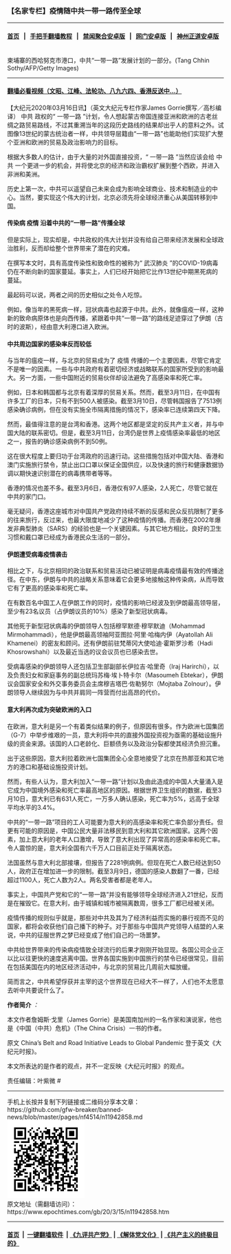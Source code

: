 ### 【名家专栏】疫情随中共一带一路传至全球
------------------------

#### [首页](https://github.com/gfw-breaker/banned-news/blob/master/README.md) &nbsp;&nbsp;|&nbsp;&nbsp; [手把手翻墙教程](https://github.com/gfw-breaker/guides/wiki) &nbsp;&nbsp;|&nbsp;&nbsp; [禁闻聚合安卓版](https://github.com/gfw-breaker/bn-android) &nbsp;&nbsp;|&nbsp;&nbsp; [网门安卓版](https://github.com/oGate2/oGate) &nbsp;&nbsp;|&nbsp;&nbsp; [神州正道安卓版](https://github.com/SzzdOgate/update) 



<div><img alt="" class="aligncenter wp-post-image" src="https://i.epochtimes.com/assets/uploads/2020/03/chinabeltandroad23-1200x800-600x400.jpg"/>
<div class="red16 caption">
 柬埔寨的西哈努克市港口，中共“一带一路”发展计划的一部分。(Tang Chhin Sothy/AFP/Getty Images)
</div>
</div><hr/>

#### [翻墙必看视频（文昭、江峰、法轮功、八九六四、香港反送中...）](https://github.com/gfw-breaker/banned-news/blob/master/pages/link3.md)

<div><p>
 【大纪元2020年03月16日讯】（英文大纪元专栏作家James Gorrie撰写／高杉编译）
 <ok href="https://www.epochtimes.com/gb/tag/%E4%B8%AD%E5%85%B1.html">
  中共
 </ok>
 政权的“
 <ok href="https://www.epochtimes.com/gb/tag/%E4%B8%80%E5%B8%A6%E4%B8%80%E8%B7%AF.html">
  一带一路
 </ok>
 ”计划，令人想起蒙古帝国连接亚洲和欧洲的古老丝绸之路贸易路线，不过其重溯当年的这段历史路线的结果却出乎人的意料之外。试图像13世纪的蒙古统治者一样，中共领导层籍由“一带一路”也能助他们实现扩大整个亚洲和欧洲的贸易及政治影响力的目标。
</p>
<p>
 根据大多数人的估计，由于大量的对外国直接投资，“
 <ok href="https://www.epochtimes.com/gb/tag/%E4%B8%80%E5%B8%A6%E4%B8%80%E8%B7%AF.html">
  一带一路
 </ok>
 ”当然应该会给
 <ok href="https://www.epochtimes.com/gb/tag/%E4%B8%AD%E5%85%B1.html">
  中共
 </ok>
 一个更进一步的机会，并将使北京的经济和政治霸权扩展到整个西欧，并进入非洲和美洲。
</p>
<p>
 历史上第一次，中共可以遥望自己未来会成为影响全球商业、技术和制造业的中心。当然，要实现这个伟大的计划，北京必须先将全球经济重心从美国转移到中国。
</p>
<h4>
 传染病
 <ok href="https://www.epochtimes.com/gb/tag/%E7%96%AB%E6%83%85.html">
  疫情
 </ok>
 沿着中共的“一带一路”传播全球
</h4>
<p>
 但是实际上，现实却是，中共政权的伟大计划并没有给自己带来经济发展和全球政治胜利，反而却给整个世界带来了潜在的灾难。
</p>
<p>
 在撰写本文时，具有高度传染性和致命性的被称为“
 <ok href="https://www.epochtimes.com/gb/tag/%E6%AD%A6%E6%B1%89%E8%82%BA%E7%82%8E.html">
  武汉肺炎
 </ok>
 ”的COVID-19病毒仍在不断向新的国家蔓延。事实上，人们已经开始把它比作13世纪中期黑死病的蔓延。
</p>
<p>
 最起码可以说，两者之间的历史相似之处令人吃惊。
</p>
<p>
 例如，像当年的黑死病一样，冠状病毒也起源于中共。此外，就像瘟疫一样，这种新的致命病原体也是向西传播，紧跟着中共“一带一路”的路线足迹穿过了伊朗（古时的波斯），经由意大利港口进入欧洲。
</p>
<h4>
 中共周边国家的感染率反而较低
</h4>
<p>
 与当年的瘟疫一样，与北京的贸易成为了
 <ok href="https://www.epochtimes.com/gb/tag/%E7%96%AB%E6%83%85.html">
  疫情
 </ok>
 传播的一个主要因素，尽管它肯定不是唯一的因素。一些与中共政府有着密切经济或战略联系的国家所受到的影响最大。另一方面，一些中国附近的贸易伙伴却设法避免了高感染率和死亡率。
</p>
<p>
 例如，日本和韩国都与北京有着深厚的贸易关系。然而，截至3月11日，在中国有许多工厂的日本，只有不到500人被感染。截至3月10日，尽管韩国报告了7513例感染确诊病例，但在没有实施全市隔离措施的情况下，感染率已连续第四天下降。
</p>
<p>
 然而，最值得注意的是台湾和香港。这两个地区都是坚定的反共产主义者，并与中国大陆的联系密切。但是，截至3月11日，台湾仍是世界上疫情感染率最低的地区之一，报告的确诊感染病例不到50例。
</p>
<p>
 这在很大程度上要归功于台湾政府的迅速行动。这些措施包括对中国大陆、香港和澳门实施旅行禁令，禁止出口口罩以保证全国供应，以及快速的旅行和健康数据协调以期快速识别潜在的病毒携带者等等。
</p>
<p>
 香港的情况也差不多。截至3月6日，香港仅有97人感染，2人死亡，尽管它就在中共的家门口。
</p>
<p>
 毫无疑问，香港这座城市对中国共产党政府持续不断的反感和民众反抗限制了更多的往来旅行，反过来，也最大限度地减少了这种疫情的传播。而香港在2002年爆发非典型肺炎（SARS）的经验也是一个关键因素。与其它地方相比，良好的卫生习惯和戴口罩已经成为香港民众生活的一部分。
</p>
<h4>
 伊朗遭受病毒疫情袭击
</h4>
<p>
 相比之下，与北京相同的政治联系和贸易活动已被证明是病毒疫情最有效的传播途径。在中东，伊朗与中共的战略关系意味着它会更多地接触这种传染病，从而导致它有了更高的感染率和死亡率。
</p>
<p>
 在有数百名中国工人在伊朗工作的同时，疫情的影响已经波及到伊朗最高领导层，至少有23名议员（占伊朗议员的10%）感染了新型冠状病毒。
</p>
<p>
 其他死于新型冠状病毒的伊朗领导人包括穆罕默德‧穆罕默迪（Mohammad Mirmohammadi），他是伊朗最高领袖阿亚图拉‧阿里‧哈梅内伊（Ayatollah Ali Khamenei）的密友和顾问。还有伊朗前驻梵蒂冈大使哈迪‧霍斯罗沙希（Hadi Khosrowshahi）以及最近当选的议会议员也已感染去世。
</p>
<p>
 受病毒感染的伊朗领导人还包括卫生部副部长伊拉吉‧哈里奇（Iraj Harirchi），以及负责妇女和家庭事务的副总统玛苏梅‧埃卜特卡尔（Masoumeh Ebtekar），伊朗议会国家安全和外交事务委员会主席穆吉塔巴‧佐勒努尔（Mojtaba Zolnour）。伊朗领导人继续因为与中共并肩同一阵营而付出高昂的代价。
</p>
<h4>
 意大利再次成为突破欧洲的入口
</h4>
<p>
 在欧洲，意大利是另一个有着类似结果的例子，但原因有很多。作为欧洲七国集团（G-7）中举步维艰的一员，意大利将中共的直接外国投资视为亟需的基础设施升级的资金来源。该国的人口老龄化、巨额债务以及政治分裂都使其经济负担沉重。
</p>
<p>
 出于这些原因，意大利拉着欧洲七国集团全心全意地接受了北京在热那亚和其它地方的港口和基础设施投资计划。
</p>
<p>
 然而，有些人认为，意大利加入“一带一路”计划以及由此造成的中国人大量涌入是它成为中国境外感染和死亡率最高地区的原因。根据世界卫生组织的数据，截至3月10日，意大利已有631人死亡，一万多人确认感染，死亡率为5%，远高于全球平均水平的3.4%。
</p>
<p>
 中共的“一带一路”项目的工人可能要为意大利的高感染率和死亡率负部分责任。但更有可能的原因是，中国公民大量非法移民到意大利和其它欧洲国家。这两个因素，加上意大利的老年人口激增，导致了意大利出现了异常高的感染率和死亡率。令人震惊的是，意大利全国有六千万人口目前正处于隔离状态。
</p>
<p>
 法国虽然与意大利北部接壤，但报告了2281例病例。但现在死亡人数已经达到50人，政府正在增加进一步的限制。截至3月9日，德国的感染人数翻了一番，已经超过1100人，死亡人数为2人。两名受害者都是老年人。
</p>
<p>
 事实上，中国共产党和它的“一带一路”并没有能够领导全球经济进入21世纪，反而是在摧毁它。在意大利，由于城镇和城市被隔离数周，很多工厂都已经被关闭。
</p>
<p>
 疫情传播的规则似乎就是，那些对中共及其为了经济利益而实施的暴行视而不见的国家，都将会收获他们自己播下的种子。对于那些与中国共产党领导人结盟的人来说，中共的征服世界之梦已经变成了他们自己的一场噩梦。
</p>
<p>
 中共给世界带来的传染病疫情致全球流行的后果才刚刚开始显现。各国公司企业正以比以往更快的速度逃离中国。世界各国实施到中国旅行的禁令已经很常见，目前在包括美国在内的地区经济活动中，与北京的贸易比几周前大幅放缓。
</p>
<p>
 简而言之，中共希望俘获并主宰的这个世界现在已经大不一样了，人们也不太愿意去听中共要说什么了。
</p>
<p>
 <strong>
  作者简介
 </strong>
 <em>
  ：
 </em>
</p>
<p>
 本文作者詹姆斯‧戈里（James Gorrie）是美国南加州的一名作家和演说家，他也是《中国（中共）危机》（The China Crisis）一书的作者。
</p>
<p>
 原文
 <ok href="https://www.theepochtimes.com/chinas-belt-and-road-initiative-leads-to-global-pandemic_3269496.html" rel="noopener noreferrer" target="_blank">
  China’s Belt and Road Initiative Leads to Global Pandemic
 </ok>
 登于英文《大纪元时报》。
</p>
<p>
 本文所表达的是作者的观点，并不一定反映《大纪元时报》的观点。
</p>
<p>
 责任编辑：叶紫微 #
</p>
</div>
<hr/>
手机上长按并复制下列链接或二维码分享本文章：<br/>
https://github.com/gfw-breaker/banned-news/blob/master/pages/nf4514/n11942858.md <br/>
<a href='https://github.com/gfw-breaker/banned-news/blob/master/pages/nf4514/n11942858.md'><img src='https://github.com/gfw-breaker/banned-news/blob/master/pages/nf4514/n11942858.md.png'/></a> <br/>
原文地址（需翻墙访问）：https://www.epochtimes.com/gb/20/3/15/n11942858.htm


------------------------
#### [首页](https://github.com/gfw-breaker/banned-news/blob/master/README.md) &nbsp;|&nbsp; [一键翻墙软件](https://github.com/gfw-breaker/nogfw/blob/master/README.md) &nbsp;| [《九评共产党》](https://github.com/gfw-breaker/9ping.md/blob/master/README.md#九评之一评共产党是什么) | [《解体党文化》](https://github.com/gfw-breaker/jtdwh.md/blob/master/README.md) | [《共产主义的终极目的》](https://github.com/gfw-breaker/gczydzjmd.md/blob/master/README.md)


<img src='http://gfw-breaker.win/banned-news/pages/nf4514/n11942858.md' width='0px' height='0px'/>